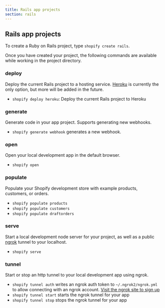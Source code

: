 ```yaml
---
title: Rails app projects
section: rails
---
```


## Rails app projects

To create a Ruby on Rails project, type `shopify create rails`.

Once you have created your project, the following commands are available while working in the project directory.

### deploy

Deploy the current Rails project to a hosting service. [Heroku](https://www.heroku.com) is currently the only option, 
but more will be added in the future.

- `shopify deploy heroku`: Deploy the current Rails project to Heroku 

### generate

Generate code in your app project. Supports generating new webhooks.

- `shopify generate webhook` generates a new webhook.

### open

Open your local development app in the default browser.

- `shopify open`

### populate
Populate your Shopify development store with example products, customers, or orders.

- `shopify populate products`
- `shopify populate customers`
- `shopify populate draftorders`

### serve
Start a local development node server for your project, as well as a public [ngrok](https://ngrok.com/) tunnel to your 
localhost.

- `shopify serve`

### tunnel
Start or stop an http tunnel to your local development app using ngrok.

- `shopify tunnel auth` writes an ngrok auth token to `~/.ngrok2/ngrok.yml` to allow connecting with an ngrok account.
  [Visit the ngrok site to sign up](https://dashboard.ngrok.com/signup)
- `shopify tunnel start` starts the ngrok tunnel for your app
- `shopify tunnel stop` stops the ngrok tunnel for your app
